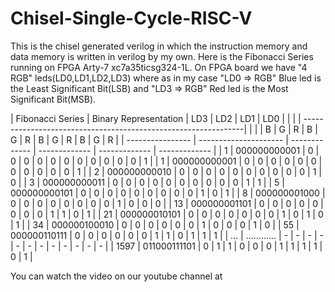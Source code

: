 # Chisel-Single-Cycle-RISC-V
This is the chisel generated verilog in which the instruction memory and data memory is written in verilog by my own.
Here is the Fibonacci Series running on FPGA Arty-7 xc7a35ticsg324-1L. On FPGA board we have "4 RGB" leds(LD0,LD1,LD2,LD3) where as in my case "LD0 => RGB" Blue led is the Least Significant Bit(LSB) and "LD3 => RGB" Red led is the Most Significant Bit(MSB).

| Fibonacci Series | Binary Representation |      LD3       |      LD2      |      LD1      |      LD0      | 
|                  |                       | ---------------------------------------------------------------|
|                  |                       |   B | G | R    |   B | G | R   |   B | G | R   |   B | G | R   |
| ---------------- | --------------------- | -------------  | ------------- | ------------- | ------------- |
|       1          |     000000000001      |   0 | 0 | 0    |   0 | 0 | 0   |   0 | 0 | 0   |   0 | 0 | 1   |
|       1          |     000000000001      |   0 | 0 | 0    |   0 | 0 | 0   |   0 | 0 | 0   |   0 | 0 | 1   |
|       2          |     000000000010      |   0 | 0 | 0    |   0 | 0 | 0   |   0 | 0 | 0   |   0 | 1 | 0   |
|       3          |     000000000011      |   0 | 0 | 0    |   0 | 0 | 0   |   0 | 0 | 0   |   0 | 1 | 1   |
|       5          |     000000000101      |   0 | 0 | 0    |   0 | 0 | 0   |   0 | 0 | 0   |   1 | 0 | 1   |
|       8          |     000000001000      |   0 | 0 | 0    |   0 | 0 | 0   |   0 | 0 | 1   |   0 | 0 | 0   |
|      13          |     000000001101      |   0 | 0 | 0    |   0 | 0 | 0   |   0 | 0 | 1   |   1 | 0 | 1   |
|      21          |     000000010101      |   0 | 0 | 0    |   0 | 0 | 0   |   0 | 1 | 0   |   1 | 0 | 1   |
|      34          |     000000100010      |   0 | 0 | 0    |   0 | 0 | 0   |   1 | 0 | 0   |   0 | 1 | 0   |
|      55          |     000000110111      |   0 | 0 | 0    |   0 | 0 | 0   |   1 | 1 | 0   |   1 | 1 | 1   |
|     ...          |     ............      |   - | - | -    |   - | - | -   |   - | - | -   |   - | - | -   |
|     1597         |     011000111101      |   0 | 1 | 1    |   0 | 0 | 0   |   1 | 1 | 1   |   1 | 0 | 1   | 

You can watch the video on our youtube channel at 
